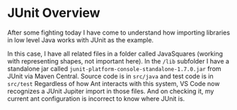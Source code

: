 # JUnit Overview

After some fighting today I have come to understand how importing libraries in low level Java works with JUnit as the example.

In this case, I have all related files in a folder called JavaSquares (working with representing shapes, not important here). In the `/lib` subfolder I have a standalone jar called `junit-platform-console-standalone-1.7.0.jar` from JUnit via Maven Central. Source code is in `src/java` and test code is in `src/test` Regardless of how Ant interacts with this system, VS Code now recognizes a JUnit Jupiter import in those files. And on checking it, my current ant configuration is incorrect to know where JUnit is.